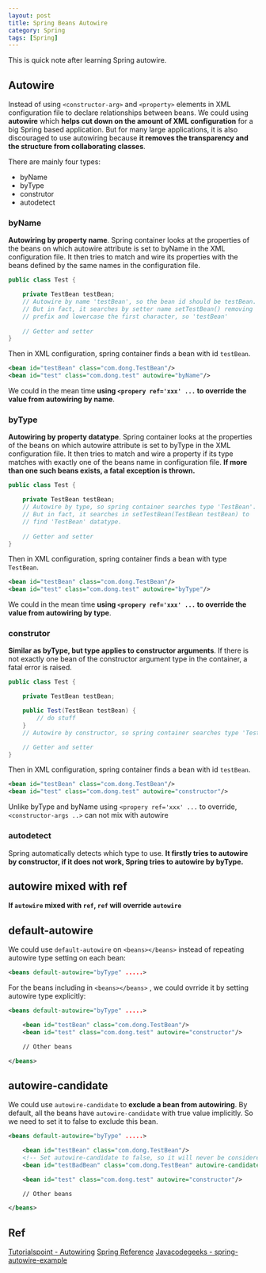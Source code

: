 ```yaml
---
layout: post
title: Spring Beans Autowire
category: Spring
tags: [Spring]
---
```


This is quick note after learning Spring autowire.

## Autowire

Instead of using `<constructor-arg>` and `<property>` elements in XML configuration file to declare relationships between beans. We could using **autowire** which **helps cut down on the amount of XML configuration** for a big Spring based application. But for many large applications, it is also discouraged to use autowiring because **it removes the transparency and the structure from collaborating classes**.

There are mainly four types:

* byName
* byType
* construtor
* autodetect

### byName

**Autowiring by property name**. Spring container looks at the properties of the beans on which autowire attribute is set to byName in the XML configuration file. It then tries to match and wire its properties with the beans defined by the same names in the configuration file.

```java
public class Test {  

    private TestBean testBean; 
    // Autowire by name 'testBean', so the bean id should be testBean. 
    // But in fact, it searches by setter name setTestBean() removing 'set' 
    // prefix and lowercase the first character, so 'testBean'
      
    // Getter and setter
}
```

Then in XML configuration, spring container finds a bean with id `testBean`.

```xml
<bean id="testBean" class="com.dong.TestBean"/>  
<bean id="test" class="com.dong.test" autowire="byName"/>
```

We could in the mean time **using `<propery ref='xxx' ...` to override the value from autowiring by name**.

### byType

**Autowiring by property datatype**. Spring container looks at the properties of the beans on which autowire attribute is set to byType in the XML configuration file. It then tries to match and wire a property if its type matches with exactly one of the beans name in configuration file. **If more than one such beans exists, a fatal exception is thrown.**

```java
public class Test {  

    private TestBean testBean; 
    // Autowire by type, so spring container searches type 'TestBean'. 
    // But in fact, it searches in setTestBean(TestBean testBean) to 
    // find 'TestBean' datatype.
      
    // Getter and setter
}
```

Then in XML configuration, spring container finds a bean with type `TestBean`.

```xml
<bean id="testBean" class="com.dong.TestBean"/>  
<bean id="test" class="com.dong.test" autowire="byType"/>  
```

We could in the mean time **using `<propery ref='xxx' ...` to override the value from autowiring by type**.

### construtor

**Similar as byType, but type applies to constructor arguments**. If there is not exactly one bean of the constructor argument type in the container, a fatal error is raised.

```java
public class Test {  

    private TestBean testBean; 

    public Test(TestBean testBean) {
        // do stuff
    } 
    // Autowire by constructor, so spring container searches type 'TestBean' in constructor

    // Getter and setter
}
```

Then in XML configuration, spring container finds a bean with id `testBean`.

```xml
<bean id="testBean" class="com.dong.TestBean"/>  
<bean id="test" class="com.dong.test" autowire="constructor"/>
```

Unlike byType and byName using `<propery ref='xxx' ...` to override, `<constructor-args ..>` can not mix with autowire

### autodetect

Spring automatically detects which type to use. **It firstly tries to autowire by constructor, if it does not work, Spring tries to autowire by byType.**

## autowire mixed with ref

**If `autowire` mixed with `ref`, `ref` will override `autowire`**

## default-autowire

We could use `default-autowire` on `<beans></beans>` instead of repeating autowire type setting on each bean:

```xml
<beans default-autowire="byType" .....> 
```

For the beans including in `<beans></beans>` , we could ovrride it by setting autowire type explicitly:

```xml
<beans default-autowire="byType" .....> 

	<bean id="testBean" class="com.dong.TestBean"/>  
	<bean id="test" class="com.dong.test" autowire="constructor"/>

	// Other beans

</beans>
```

## autowire-candidate

We could use `autowire-candidate` to **exclude a bean from autowiring**. By default, all the beans have `autowire-candidate` with true value implicitly. So we need to set it to false to exclude this bean.

```xml
<beans default-autowire="byType" .....> 

	<bean id="testBean" class="com.dong.TestBean"/>
	<!-- Set autowire-candidate to false, so it will never be considered for autowiring-->
	<bean id="testBadBean" class="com.dong.TestBean" autowire-candidate="false"/>

	<bean id="test" class="com.dong.test" autowire="constructor"/>

	// Other beans

</beans>
```

## Ref

[Tutorialspoint - Autowiring](http://www.tutorialspoint.com/spring/spring_beans_autowiring.htm)
[Spring Reference](http://docs.spring.io/spring/docs/current/spring-framework-reference/html/beans.html#beans-factory-autowire)
[Javacodegeeks - spring-autowire-example](https://examples.javacodegeeks.com/enterprise-java/spring/beans-spring/spring-autowire-example/)



















